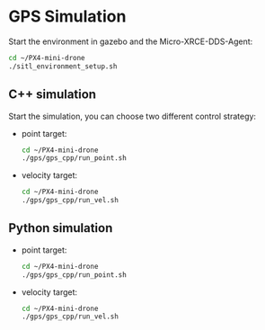 # GPS Simulation

Start the environment in gazebo and the Micro-XRCE-DDS-Agent:

```bash
cd ~/PX4-mini-drone
./sitl_environment_setup.sh
```

## C++ simulation

Start the simulation, you can choose two different control strategy:

* point target:
  
  ```bash
  cd ~/PX4-mini-drone
  ./gps/gps_cpp/run_point.sh
  ```

* velocity target:
  
  ```bash
  cd ~/PX4-mini-drone
  ./gps/gps_cpp/run_vel.sh
  ```

## Python simulation

* point target:
  
  ```bash
  cd ~/PX4-mini-drone
  ./gps/gps_cpp/run_point.sh
  ```

* velocity target:
  
  ```bash
  cd ~/PX4-mini-drone
  ./gps/gps_cpp/run_vel.sh
  ```

